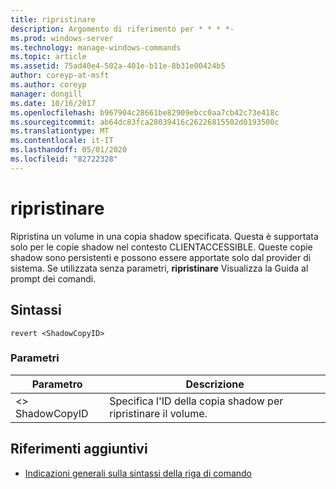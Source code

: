 ```yaml
---
title: ripristinare
description: Argomento di riferimento per * * * *-
ms.prod: windows-server
ms.technology: manage-windows-commands
ms.topic: article
ms.assetid: 75ad40e4-502a-401e-b11e-8b31e00424b5
author: coreyp-at-msft
ms.author: coreyp
manager: dongill
ms.date: 10/16/2017
ms.openlocfilehash: b967904c28661be82909ebcc0aa7cb42c73e418c
ms.sourcegitcommit: ab64dc83fca28039416c26226815502d0193500c
ms.translationtype: MT
ms.contentlocale: it-IT
ms.lasthandoff: 05/01/2020
ms.locfileid: "82722328"
---
```

# <a name="revert"></a>ripristinare



Ripristina un volume in una copia shadow specificata. Questa è supportata solo per le copie shadow nel contesto CLIENTACCESSIBLE. Queste copie shadow sono persistenti e possono essere apportate solo dal provider di sistema. Se utilizzata senza parametri, **ripristinare** Visualizza la Guida al prompt dei comandi.

## <a name="syntax"></a>Sintassi

```
revert <ShadowCopyID>
```

### <a name="parameters"></a>Parametri

|Parametro|Descrizione|
|---------|-----------|
|\<> ShadowCopyID|Specifica l'ID della copia shadow per ripristinare il volume.|

## <a name="additional-references"></a>Riferimenti aggiuntivi

- [Indicazioni generali sulla sintassi della riga di comando](command-line-syntax-key.md)